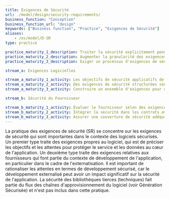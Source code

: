 ```yaml
---
title: Exigences de Sécurité
url: ./model/design/security-requirements/
business_function: "Conception"
business_function_url: "design"
keywords: ["Business function", "Practice", "Exigences de Sécurité"]
aliases:
    - /es/model/D-SR
type: practice

practice_maturity_1_description: Traiter la sécurité explicitement pendant le processus d'exigences logicielles.
practice_maturity_2_description: Augmenter la granularité des exigences de sécurité découlant de la logique métier et des risques connus.
practice_maturity_3_description: Exiger un processus d'exigences de sécurité pour tous les projets logiciels et les dépendances de tierces parties.

stream_a: Exigences Logicielles

stream_a_maturity_1_activity: Les objectifs de sécurité applicatifs de haut niveau sont associés aux exigences fonctionnelles.
stream_a_maturity_2_activity: Des exigences de sécurité structurées sont disponibles et utilisées par les équipes de développeurs.
stream_a_maturity_3_activity: Construire un ensemble d'exigences pour utilisation par les équipes produits.

stream_b: Sécurité du Fournisseur

stream_b_maturity_1_activity: Évaluer le fournisseur selon des exigences de sécurité organisationnelles.
stream_b_maturity_2_activity: Intégrer la sécurité dans les contrats avec les fournisseurs afin de garantir la conformité avec les exigences de l'organisation.
stream_b_maturity_3_activity: Assurer une couverture de sécurité adéquate pour les fournisseurs externes en fournissant des objectifs clairs.
---
```


La pratique des exigences de sécurité (SR) se concentre sur les exigences de sécurité qui sont importantes dans le contexte des logiciels sécurisés. Un premier type traite des exigences propres au logiciel, qui est de préciser les objectifs et les attentes pour protéger le service et les données au cœur de l'application. Un deuxième type traite des exigences relatives aux fournisseurs qui font partie du contexte de développement de l'application, en particulier dans le cadre de l'externatisation. Il est important de rationaliser les attentes en termes de développement sécurisé, car le développement externalisé peut avoir un impact significatif sur la sécurité de l'application. La sécurité des bibliothèques tierces (techniques) fait partie du flux des chaînes d'approvisionnement du logiciel (voir Génération Sécurisée) et n'est pas inclus dans cette pratique.

